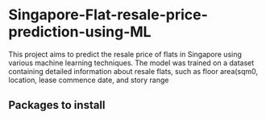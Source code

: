 # Singapore-Flat-resale-price-prediction-using-ML
This project aims to predict the resale price of flats in Singapore using various machine learning techniques. The model was trained on a dataset containing detailed information about resale flats, such as floor area(sqm0, location, lease commence date, and story range
## Packages to install
